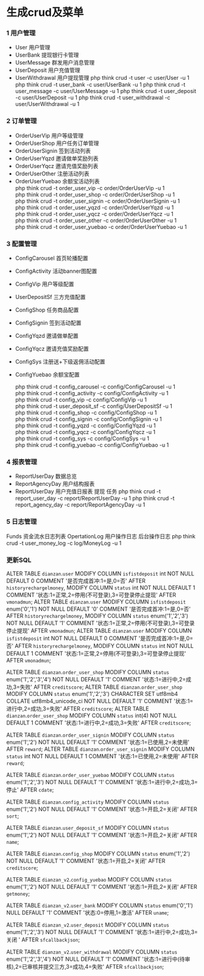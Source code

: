 # 生成crud及菜单

### 1 用户管理
- User 用户管理
- UserBank 提现银行卡管理
- UserMessage 群发用户消息管理
- UserDeposit 用户充值管理
- UserWithdrawal 用户提现管理
  php think crud -t user -c user/User -u 1
  php think crud -t user_bank -c user/UserBank -u 1
  php think crud -t user_message -c user/UserMessage -u 1
  php think crud -t user_deposit -c user/UserDeposit -u 1
  php think crud -t user_withdrawal -c user/UserWithdrawal -u 1

### 2 订单管理
- OrderUserVip 用户等级管理
- OrderUserShop 用户任务订单管理
- OrderUserSignin 签到活动列表
- OrderUserYqzd 邀请做单奖励列表
- OrderUserYqcz 邀请充值奖励列表
- OrderUserOther 注册活动列表
- OrderUserYuebao 余额宝活动列表  
  php think crud -t order_user_vip -c order/OrderUserVip -u 1  
  php think crud -t order_user_shop -c order/OrderUserShop -u 1  
  php think crud -t order_user_signin -c order/OrderUserSignin -u 1  
  php think crud -t order_user_yqzd -c order/OrderUserYqzd -u 1  
  php think crud -t order_user_yqcz -c order/OrderUserYqcz -u 1  
  php think crud -t order_user_other -c order/OrderUserOther -u 1  
  php think crud -t order_user_yuebao -c order/OrderUserYuebao -u 1

### 3 配置管理
- ConfigCarousel 首页轮播配置
- ConfigActivity 活动banner图配置
- ConfigVip 用户等级配置
- UserDepositSf 三方充值配置
- ConfigShop 任务商品配置
- ConfigSignin 签到活动配置
- ConfigYqzd 邀请做单配置
- ConfigYqcz 邀请充值奖励配置
- ConfigSys 注册送+下级返佣活动配置
- ConfigYuebao 余额宝配置

  php think crud -t config_carousel -c config/ConfigCarousel -u 1  
  php think crud -t config_activity -c config/ConfigActivity -u 1  
  php think crud -t config_vip -c config/ConfigVip -u 1  
  php think crud -t user_deposit_sf -c config/UserDepositSf -u 1  
  php think crud -t config_shop -c config/ConfigShop -u 1  
  php think crud -t config_signin -c config/ConfigSignin -u 1  
  php think crud -t config_yqzd -c config/ConfigYqzd -u 1  
  php think crud -t config_yqcz -c config/ConfigYqcz -u 1  
  php think crud -t config_sys -c config/ConfigSys -u 1  
  php think crud -t config_yuebao -c config/ConfigYuebao -u 1


### 4 报表管理
- ReportUserDay 数据总览
- ReportAgencyDay 用户结构报表
- ReportUserDay 用户充值日报表 提现 任务
  php think crud -t report_user_day -c report/ReportUserDay -u 1
  php think crud -t report_agency_day -c report/ReportAgencyDay -u 1

### 5 日志管理
Funds   资金流水日志列表
OpertationLog 用户操作日志
后台操作日志
php think crud -t user_money_log -c log/MoneyLog -u 1

### 更新SQL

ALTER TABLE `dianzan`.`user`
MODIFY COLUMN `isfistdeposit` int NOT NULL DEFAULT 0 COMMENT '是否完成首冲:1=是,0=否' AFTER `historyrechargelmoney`,
MODIFY COLUMN `status` int NOT NULL DEFAULT 1 COMMENT '状态:1=正常,2=停用(不可登录),3=可登录停止提现' AFTER `vmonadmun`;
ALTER TABLE `dianzan`.`user`
MODIFY COLUMN `isfistdeposit` enum('0','1') NOT NULL DEFAULT '0' COMMENT '是否完成首冲:1=是,0=否' AFTER `historyrechargelmoney`,
MODIFY COLUMN `status` enum('1','2','3') NOT NULL DEFAULT '1' COMMENT '状态:1=正常,2=停用(不可登录),3=可登录停止提现' AFTER `vmonadmun`;
ALTER TABLE `dianzan`.`user`
MODIFY COLUMN `isfistdeposit` int NOT NULL DEFAULT 0 COMMENT '是否完成首冲:1=是,0=否' AFTER `historyrechargelmoney`,
MODIFY COLUMN `status` int NOT NULL DEFAULT 1 COMMENT '状态:1=正常,2=停用(不可登录),3=可登录停止提现' AFTER `vmonadmun`;

ALTER TABLE `dianzan`.`order_user_shop`
MODIFY COLUMN `status` enum('1','2','3','4') NOT NULL DEFAULT '1' COMMENT '状态:1=进行中,2=成功,3=失败' AFTER `creditscore`;
ALTER TABLE `dianzan`.`order_user_shop`
MODIFY COLUMN `status` enum('1','2','3') CHARACTER SET utf8mb4 COLLATE utf8mb4_unicode_ci NOT NULL DEFAULT '1' COMMENT '状态:1=进行中,2=成功,3=失败' AFTER `creditscore`;
ALTER TABLE `dianzan`.`order_user_shop`
MODIFY COLUMN `status` int(4) NOT NULL DEFAULT 1 COMMENT '状态:1=进行中,2=成功,3=失败' AFTER `creditscore`;

ALTER TABLE `dianzan`.`order_user_signin`
MODIFY COLUMN `status` enum('1','2') NOT NULL DEFAULT '1' COMMENT '状态:1=已使用,2=未使用' AFTER `reward`;
ALTER TABLE `dianzan`.`order_user_signin`
MODIFY COLUMN `status` int NOT NULL DEFAULT 1 COMMENT '状态:1=已使用,2=未使用' AFTER `reward`;

ALTER TABLE `dianzan`.`order_user_yuebao`
MODIFY COLUMN `status` enum('1','2','3') NOT NULL DEFAULT '1' COMMENT '状态:1=进行中,2=成功,3=停止' AFTER `cdate`;

ALTER TABLE `dianzan`.`config_activity`
MODIFY COLUMN `status` enum('1','2') NOT NULL DEFAULT '1' COMMENT '状态:1=开启,2=关闭' AFTER `sort`;

ALTER TABLE `dianzan`.`user_deposit_sf`
MODIFY COLUMN `status` enum('1','2') NOT NULL DEFAULT '1' COMMENT '状态:1=开启,2=关闭' AFTER `name`;

ALTER TABLE `dianzan`.`config_shop`
MODIFY COLUMN `status` enum('1','2') NOT NULL DEFAULT '1' COMMENT '状态:1=开启,2=关闭' AFTER `creditscore`;

ALTER TABLE `dianzan_v2`.`config_yuebao`
MODIFY COLUMN `status` enum('1','2') NOT NULL DEFAULT '1' COMMENT '状态:1=开启,2=关闭' AFTER `getmoney`;

ALTER TABLE `dianzan_v2`.`user_bank`
MODIFY COLUMN `status` enum('0','1') NULL DEFAULT '1' COMMENT '状态:0=停用,1=激活' AFTER `uname`;

ALTER TABLE `dianzan_v2`.`user_deposit`
MODIFY COLUMN `status` enum('1','2','3') NOT NULL DEFAULT '1' COMMENT '状态:1=进行中,2=成功,3=关闭 ' AFTER `sfcallbackjson`;

ALTER TABLE `dianzan_v2`.`user_withdrawal`
MODIFY COLUMN `status` enum('1','2','3','4') NOT NULL DEFAULT '1' COMMENT '状态:1=进行中(待审核),2=已审核并提交三方,3=成功,4=失败' AFTER `sfcallbackjson`;



